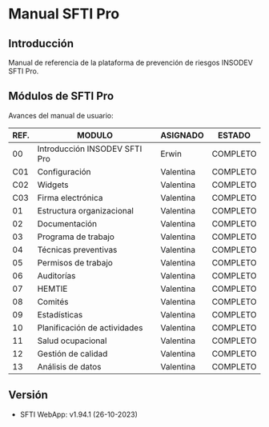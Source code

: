 # Manual SFTI Pro
## Introducción 
Manual de referencia de la plataforma de prevención de riesgos INSODEV SFTI Pro.

## Módulos de SFTI Pro
Avances del manual de usuario:

| REF.| MODULO | ASIGNADO | ESTADO |
|-----|--------|----------|--------|
|00| Introducción INSODEV SFTI Pro | Erwin | COMPLETO |
|C01| Configuración | Valentina | COMPLETO |
|C02| Widgets | Valentina | COMPLETO |
|C03| Firma electrónica | Valentina | COMPLETO |
|01| Estructura organizacional | Valentina | COMPLETO |
|02| Documentación | Valentina | COMPLETO |
|03| Programa de trabajo | Valentina | COMPLETO |
|04| Técnicas preventivas | Valentina | COMPLETO |
|05| Permisos de trabajo | Valentina | COMPLETO |
|06| Auditorías | Valentina | COMPLETO |
|07| HEMTIE | Valentina| COMPLETO |
|08| Comités | Valentina | COMPLETO |
|09| Estadísticas | Valentina | COMPLETO |
|10| Planificación de actividades | Valentina | COMPLETO |
|11| Salud ocupacional | Valentina | COMPLETO |
|12| Gestión de calidad | Valentina | COMPLETO |
|13| Análisis de datos | Valentina | COMPLETO |


## Versión
* SFTI WebApp: v1.94.1 (26-10-2023)
